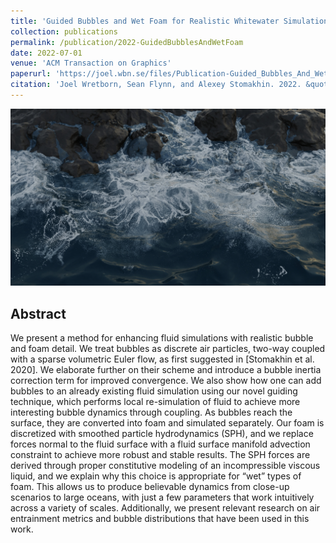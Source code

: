 ```yaml
---
title: 'Guided Bubbles and Wet Foam for Realistic Whitewater Simulation'
collection: publications
permalink: /publication/2022-GuidedBubblesAndWetFoam
date: 2022-07-01
venue: 'ACM Transaction on Graphics'
paperurl: 'https://joel.wbn.se/files/Publication-Guided_Bubbles_And_Wet_Foam/Guided_Bubbles_And_Wet_Foam.pdf'
citation: 'Joel Wretborn, Sean Flynn, and Alexey Stomakhin. 2022. &quot;Guided Bubbles and Wet Foam for Realistic Whitewater Simulation.&quot; ACM Transactions on Graphics. https://doi.org/10.1145/3528223.3530059.'
---
```


![Guided Bubbles and Wet Foam for Realistic Whitewater Simulation](/files/Publication-Guided_Bubbles_And_Wet_Foam/image.jpeg)

Abstract 
--------
We present a method for enhancing fluid simulations with realistic bubble and foam detail. We treat bubbles as discrete air particles, two-way coupled with a sparse volumetric Euler flow, as first suggested in [Stomakhin et al. 2020]. We elaborate further on their scheme and introduce a bubble inertia correction term for improved convergence. We also show how one can add bubbles to an already existing fluid simulation using our novel guiding technique, which performs local re-simulation of fluid to achieve more interesting bubble dynamics through coupling. As bubbles reach the surface, they are converted into foam and simulated separately. Our foam is discretized with smoothed particle hydrodynamics (SPH), and we replace forces normal to the fluid surface with a fluid surface manifold advection constraint to achieve more robust and stable results. The SPH forces are derived through proper constitutive modeling of an incompressible viscous liquid, and we explain why this choice is appropriate for “wet” types of foam. This allows us to produce believable dynamics from close-up scenarios to large oceans, with just a few parameters that work intuitively across a variety of scales. Additionally, we present relevant research on air entrainment metrics and bubble distributions that have been used in this work.

